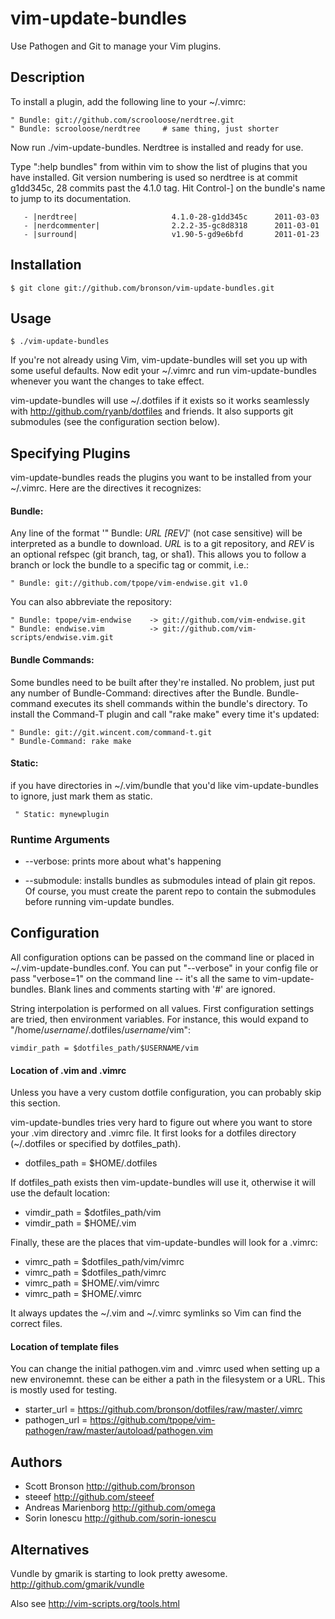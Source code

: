 # vim-update-bundles

Use Pathogen and Git to manage your Vim plugins.


## Description

To install a plugin, add the following line to your ~/.vimrc:

    " Bundle: git://github.com/scrooloose/nerdtree.git
    " Bundle: scrooloose/nerdtree     # same thing, just shorter

Now run ./vim-update-bundles.  Nerdtree is installed and ready for use.

Type ":help bundles" from within vim to show the list of plugins that you have installed.
Git version numbering is used so nerdtree is at commit g1dd345c, 28 commits past the 4.1.0 tag.
Hit Control-] on the bundle's name to jump to its documentation.

       - |nerdtree|                     4.1.0-28-g1dd345c      2011-03-03
       - |nerdcommenter|                2.2.2-35-gc8d8318      2011-03-01
       - |surround|                     v1.90-5-gd9e6bfd       2011-01-23


## Installation

    $ git clone git://github.com/bronson/vim-update-bundles.git


## Usage

    $ ./vim-update-bundles

If you're not already using Vim, vim-update-bundles will set you up with some useful defaults.
Now edit your ~/.vimrc and run vim-update-bundles whenever you want the changes to take effect.

vim-update-bundles will use ~/.dotfiles if it exists so it works seamlessly with <http://github.com/ryanb/dotfiles> and friends.
It also supports git submodules (see the configuration section below).


## Specifying Plugins

vim-update-bundles reads the plugins you want to be installed from your ~/.vimrc.
Here are the directives it recognizes:

#### Bundle:

Any line of the format '" Bundle: _URL_ _[REV]_' (not case sensitive) will be
interpreted as a bundle to download.  _URL_ is to a git repository, and _REV_ is an
optional refspec (git branch, tag, or sha1).  This allows you to follow a branch
or lock the bundle to a specific tag or commit, i.e.:

    " Bundle: git://github.com/tpope/vim-endwise.git v1.0

You can also abbreviate the repository:

    " Bundle: tpope/vim-endwise    -> git://github.com/vim-endwise.git
    " Bundle: endwise.vim          -> git://github.com/vim-scripts/endwise.vim.git

#### Bundle Commands:

Some bundles need to be built after they're installed.  No problem, just put
any number of Bundle-Command: directives after the Bundle.  Bundle-command executes
its shell commands within the bundle's directory.  To install the Command-T
plugin and call "rake make" every time it's updated:

    " Bundle: git://git.wincent.com/command-t.git
    " Bundle-Command: rake make

#### Static:

if you have directories in ~/.vim/bundle that you'd like vim-update-bundles
to ignore, just mark them as static.

     " Static: mynewplugin


### Runtime Arguments

* -\-verbose: prints more about what's happening

* -\-submodule: installs bundles as submodules intead of plain git repos.
     Of course, you must create the parent repo to contain the submodules before running vim-update bundles.


## Configuration

All configuration options can be passed on the command line or placed in ~/.vim-update-bundles.conf.
You can put "-\-verbose" in your config file or pass "verbose=1" on the command line -- it's all the same to vim-update-bundles.
Blank lines and comments starting with '#' are ignored.

String interpolation is performed on all values.  First configuration settings are tried, then environment variables.
For instance, this would expand to "/home/_username_/.dotfiles/_username_/vim":

    vimdir_path = $dotfiles_path/$USERNAME/vim

#### Location of .vim and .vimrc

Unless you have a very custom dotfile configuration, you can probably skip this section.

vim-update-bundles tries very hard to figure out where you want to store your .vim directory and .vimrc file.
It first looks for a dotfiles directory (~/.dotfiles or specified by dotfiles\_path).

* dotfiles\_path = $HOME/.dotfiles

If dotfiles\_path exists then vim-update-bundles will use it, otherwise it will use the default location:

* vimdir\_path = $dotfiles\_path/vim
* vimdir\_path = $HOME/.vim

Finally, these are the places that vim-update-bundles will look for a .vimrc:

* vimrc\_path = $dotfiles\_path/vim/vimrc
* vimrc\_path = $dotfiles\_path/vimrc
* vimrc\_path = $HOME/.vim/vimrc
* vimrc\_path = $HOME/.vimrc

It always updates the ~/.vim and ~/.vimrc symlinks so Vim can find the correct files.

#### Location of template files

You can change the initial pathogen.vim and .vimrc used when setting up a new environemnt.
these can be either a path in the filesystem or a URL.  This is mostly used for testing.

* starter\_url = https://github.com/bronson/dotfiles/raw/master/.vimrc
* pathogen\_url = https://github.com/tpope/vim-pathogen/raw/master/autoload/pathogen.vim


## Authors

* Scott Bronson <http://github.com/bronson>
* steeef <http://github.com/steeef>
* Andreas Marienborg <http://github.com/omega>
* Sorin Ionescu <http://github.com/sorin-ionescu>


## Alternatives

Vundle by gmarik is starting to look pretty awesome. <http://github.com/gmarik/vundle>

Also see <http://vim-scripts.org/tools.html>

